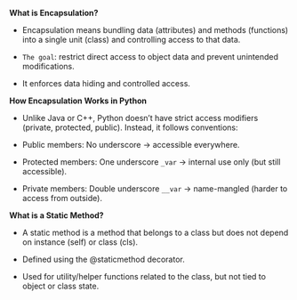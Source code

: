 **What is Encapsulation?**

- Encapsulation means bundling data (attributes) and methods (functions) into a single unit (class) and controlling access to that data.

- `The goal`: restrict direct access to object data and prevent unintended modifications.

- It enforces data hiding and controlled access.

**How Encapsulation Works in Python**

- Unlike Java or C++, Python doesn’t have strict access modifiers (private, protected, public). Instead, it follows conventions:

- Public members: No underscore → accessible everywhere.

- Protected members: One underscore `_var` → internal use only (but still accessible).

- Private members: Double underscore `__var` → name-mangled (harder to access from outside).

**What is a Static Method?**

- A static method is a method that belongs to a class but does not depend on instance (self) or class (cls).

- Defined using the @staticmethod decorator.

- Used for utility/helper functions related to the class, but not tied to object or class state.
